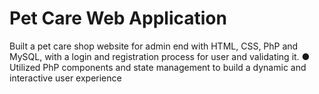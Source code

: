 # Pet Care Web Application
 Built a pet care shop website for admin end with HTML, CSS, PhP and MySQL, with a login and  registration process for user and validating it. ● Utilized PhP components and state management to build a dynamic and interactive user experience
